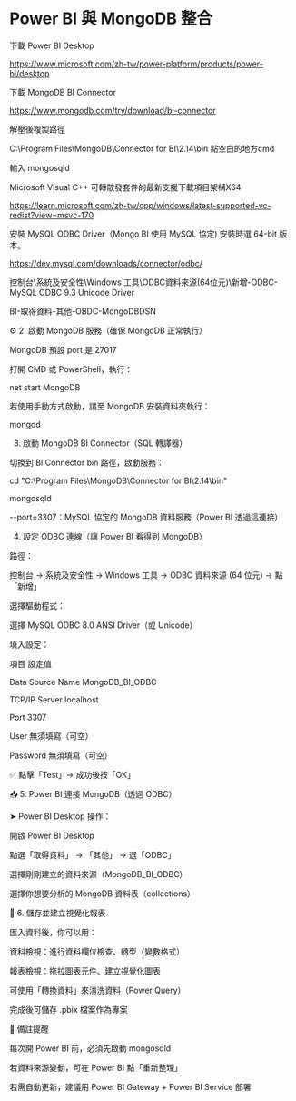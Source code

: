 # Power BI 與 MongoDB 整合

下載 Power BI Desktop

https://www.microsoft.com/zh-tw/power-platform/products/power-bi/desktop

下載 MongoDB BI Connector

https://www.mongodb.com/try/download/bi-connector

解壓後複製路徑

C:\Program Files\MongoDB\Connector for BI\2.14\bin 點空白的地方cmd

輸入 mongosqld 

<port-3307>

Microsoft Visual C++ 可轉散發套件的最新支援下載項目架構X64

https://learn.microsoft.com/zh-tw/cpp/windows/latest-supported-vc-redist?view=msvc-170

安裝 MySQL ODBC Driver（Mongo BI 使用 MySQL 協定) 安裝時選 64-bit 版本。

<port-3306>

https://dev.mysql.com/downloads/connector/odbc/

控制台\系統及安全性\Windows 工具\ODBC資料來源(64位元)\新增-ODBC-MySQL ODBC 9.3 Unicode Driver

BI-取得資料-其他-OBDC-MongoDBDSN

⚙️ 2. 啟動 MongoDB 服務（確保 MongoDB 正常執行）

MongoDB 預設 port 是 27017

打開 CMD 或 PowerShell，執行：

net start MongoDB

若使用手動方式啟動，請至 MongoDB 安裝資料夾執行：

mongod

3. 啟動 MongoDB BI Connector（SQL 轉譯器）
   
切換到 BI Connector bin 路徑，啟動服務：

cd "C:\Program Files\MongoDB\Connector for BI\2.14\bin"

mongosqld

--port=3307：MySQL 協定的 MongoDB 資料服務（Power BI 透過這連接）

4. 設定 ODBC 連線（讓 Power BI 看得到 MongoDB）
    
路徑：

控制台 → 系統及安全性 → Windows 工具 → ODBC 資料來源 (64 位元) → 點「新增」

選擇驅動程式：

選擇 MySQL ODBC 8.0 ANSI Driver（或 Unicode）

填入設定：

項目	設定值

Data Source Name	MongoDB_BI_ODBC

TCP/IP Server	localhost

Port	3307

User	無須填寫（可空）

Password	無須填寫（可空）

✅ 點擊「Test」→ 成功後按「OK」

📥 5. Power BI 連接 MongoDB（透過 ODBC）

➤ Power BI Desktop 操作：

開啟 Power BI Desktop

點選「取得資料」 → 「其他」 → 選「ODBC」

選擇剛剛建立的資料來源（MongoDB_BI_ODBC）

選擇你想要分析的 MongoDB 資料表（collections）

💾 6. 儲存並建立視覺化報表

匯入資料後，你可以用：

資料檢視：進行資料欄位檢查、轉型（變數格式）

報表檢視：拖拉圖表元件、建立視覺化圖表

可使用「轉換資料」來清洗資料（Power Query）

完成後可儲存 .pbix 檔案作為專案

📌 備註提醒

每次開 Power BI 前，必須先啟動 mongosqld

若資料來源變動，可在 Power BI 點「重新整理」

若需自動更新，建議用 Power BI Gateway + Power BI Service 部署
